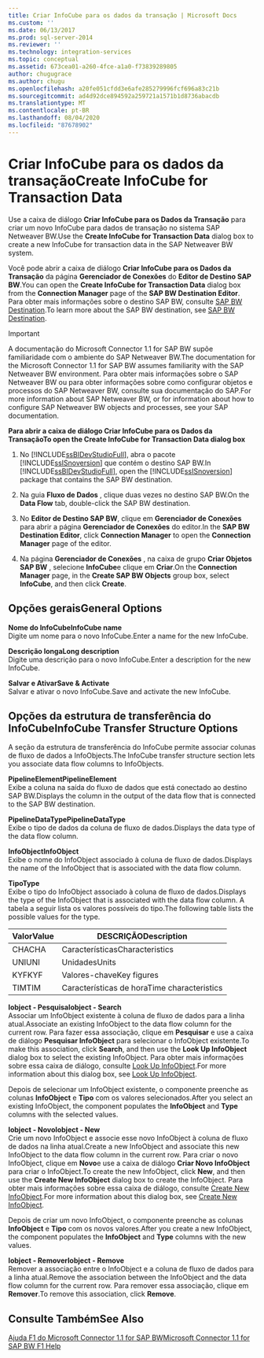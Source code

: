 ```yaml
---
title: Criar InfoCube para os dados da transação | Microsoft Docs
ms.custom: ''
ms.date: 06/13/2017
ms.prod: sql-server-2014
ms.reviewer: ''
ms.technology: integration-services
ms.topic: conceptual
ms.assetid: 673cea01-a260-4fce-a1a0-f73839289805
author: chugugrace
ms.author: chugu
ms.openlocfilehash: a20fe051cfdd3e6afe285279996fcf696a83c21b
ms.sourcegitcommit: ad4d92dce894592a259721a1571b1d8736abacdb
ms.translationtype: MT
ms.contentlocale: pt-BR
ms.lasthandoff: 08/04/2020
ms.locfileid: "87678902"
---
```

# <a name="create-infocube-for-transaction-data"></a><span data-ttu-id="c0070-102">Criar InfoCube para os dados da transação</span><span class="sxs-lookup"><span data-stu-id="c0070-102">Create InfoCube for Transaction Data</span></span>
  <span data-ttu-id="c0070-103">Use a caixa de diálogo **Criar InfoCube para os Dados da Transação** para criar um novo InfoCube para dados de transação no sistema SAP Netweaver BW.</span><span class="sxs-lookup"><span data-stu-id="c0070-103">Use the **Create InfoCube for Transaction Data** dialog box to create a new InfoCube for transaction data in the SAP Netweaver BW system.</span></span>  
  
 <span data-ttu-id="c0070-104">Você pode abrir a caixa de diálogo **Criar InfoCube para os Dados da Transação** da página **Gerenciador de Conexões** do **Editor de Destino SAP BW**.</span><span class="sxs-lookup"><span data-stu-id="c0070-104">You can open the **Create InfoCube for Transaction Data** dialog box from the **Connection Manager** page of the **SAP BW Destination Editor**.</span></span> <span data-ttu-id="c0070-105">Para obter mais informações sobre o destino SAP BW, consulte [SAP BW Destination](sap-bw-destination.md).</span><span class="sxs-lookup"><span data-stu-id="c0070-105">To learn more about the SAP BW destination, see [SAP BW Destination](sap-bw-destination.md).</span></span>  
  
> [!IMPORTANT]  
>  <span data-ttu-id="c0070-106">A documentação do Microsoft Connector 1.1 for SAP BW supõe familiaridade com o ambiente do SAP Netweaver BW.</span><span class="sxs-lookup"><span data-stu-id="c0070-106">The documentation for the Microsoft Connector 1.1 for SAP BW assumes familiarity with the SAP Netweaver BW environment.</span></span> <span data-ttu-id="c0070-107">Para obter mais informações sobre o SAP Netweaver BW ou para obter informações sobre como configurar objetos e processos do SAP Netweaver BW, consulte sua documentação do SAP.</span><span class="sxs-lookup"><span data-stu-id="c0070-107">For more information about SAP Netweaver BW, or for information about how to configure SAP Netweaver BW objects and processes, see your SAP documentation.</span></span>  
  
 <span data-ttu-id="c0070-108">**Para abrir a caixa de diálogo Criar InfoCube para os Dados da Transação**</span><span class="sxs-lookup"><span data-stu-id="c0070-108">**To open the Create InfoCube for Transaction Data dialog box**</span></span>  
  
1.  <span data-ttu-id="c0070-109">No [!INCLUDE[ssBIDevStudioFull](../../includes/ssbidevstudiofull-md.md)], abra o pacote [!INCLUDE[ssISnoversion](../../includes/ssisnoversion-md.md)] que contém o destino SAP BW.</span><span class="sxs-lookup"><span data-stu-id="c0070-109">In [!INCLUDE[ssBIDevStudioFull](../../includes/ssbidevstudiofull-md.md)], open the [!INCLUDE[ssISnoversion](../../includes/ssisnoversion-md.md)] package that contains the SAP BW destination.</span></span>  
  
2.  <span data-ttu-id="c0070-110">Na guia **Fluxo de Dados** , clique duas vezes no destino SAP BW.</span><span class="sxs-lookup"><span data-stu-id="c0070-110">On the **Data Flow** tab, double-click the SAP BW destination.</span></span>  
  
3.  <span data-ttu-id="c0070-111">No **Editor de Destino SAP BW**, clique em **Gerenciador de Conexões** para abrir a página **Gerenciador de Conexões** do editor.</span><span class="sxs-lookup"><span data-stu-id="c0070-111">In the **SAP BW Destination Editor**, click **Connection Manager** to open the **Connection Manager** page of the editor.</span></span>  
  
4.  <span data-ttu-id="c0070-112">Na página **Gerenciador de Conexões** , na caixa de grupo **Criar Objetos SAP BW** , selecione **InfoCube**e clique em **Criar**.</span><span class="sxs-lookup"><span data-stu-id="c0070-112">On the **Connection Manager** page, in the **Create SAP BW Objects** group box, select **InfoCube**, and then click **Create**.</span></span>  
  
## <a name="general-options"></a><span data-ttu-id="c0070-113">Opções gerais</span><span class="sxs-lookup"><span data-stu-id="c0070-113">General Options</span></span>  
 <span data-ttu-id="c0070-114">**Nome do InfoCube**</span><span class="sxs-lookup"><span data-stu-id="c0070-114">**InfoCube name**</span></span>  
 <span data-ttu-id="c0070-115">Digite um nome para o novo InfoCube.</span><span class="sxs-lookup"><span data-stu-id="c0070-115">Enter a name for the new InfoCube.</span></span>  
  
 <span data-ttu-id="c0070-116">**Descrição longa**</span><span class="sxs-lookup"><span data-stu-id="c0070-116">**Long description**</span></span>  
 <span data-ttu-id="c0070-117">Digite uma descrição para o novo InfoCube.</span><span class="sxs-lookup"><span data-stu-id="c0070-117">Enter a description for the new InfoCube.</span></span>  
  
 <span data-ttu-id="c0070-118">**Salvar e Ativar**</span><span class="sxs-lookup"><span data-stu-id="c0070-118">**Save & Activate**</span></span>  
 <span data-ttu-id="c0070-119">Salvar e ativar o novo InfoCube.</span><span class="sxs-lookup"><span data-stu-id="c0070-119">Save and activate the new InfoCube.</span></span>  
  
## <a name="infocube-transfer-structure-options"></a><span data-ttu-id="c0070-120">Opções da estrutura de transferência do InfoCube</span><span class="sxs-lookup"><span data-stu-id="c0070-120">InfoCube Transfer Structure Options</span></span>  
 <span data-ttu-id="c0070-121">A seção da estrutura de transferência do InfoCube permite associar colunas de fluxo de dados a InfoObjects.</span><span class="sxs-lookup"><span data-stu-id="c0070-121">The InfoCube transfer structure section lets you associate data flow columns to InfoObjects.</span></span>  
  
 <span data-ttu-id="c0070-122">**PipelineElement**</span><span class="sxs-lookup"><span data-stu-id="c0070-122">**PipelineElement**</span></span>  
 <span data-ttu-id="c0070-123">Exibe a coluna na saída do fluxo de dados que está conectado ao destino SAP BW.</span><span class="sxs-lookup"><span data-stu-id="c0070-123">Displays the column in the output of the data flow that is connected to the SAP BW destination.</span></span>  
  
 <span data-ttu-id="c0070-124">**PipelineDataType**</span><span class="sxs-lookup"><span data-stu-id="c0070-124">**PipelineDataType**</span></span>  
 <span data-ttu-id="c0070-125">Exibe o tipo de dados da coluna de fluxo de dados.</span><span class="sxs-lookup"><span data-stu-id="c0070-125">Displays the data type of the data flow column.</span></span>  
  
 <span data-ttu-id="c0070-126">**InfoObject**</span><span class="sxs-lookup"><span data-stu-id="c0070-126">**InfoObject**</span></span>  
 <span data-ttu-id="c0070-127">Exibe o nome do InfoObject associado à coluna de fluxo de dados.</span><span class="sxs-lookup"><span data-stu-id="c0070-127">Displays the name of the InfoObject that is associated with the data flow column.</span></span>  
  
 <span data-ttu-id="c0070-128">**Tipo**</span><span class="sxs-lookup"><span data-stu-id="c0070-128">**Type**</span></span>  
 <span data-ttu-id="c0070-129">Exibe o tipo do InfoObject associado à coluna de fluxo de dados.</span><span class="sxs-lookup"><span data-stu-id="c0070-129">Displays the type of the InfoObject that is associated with the data flow column.</span></span> <span data-ttu-id="c0070-130">A tabela a seguir lista os valores possíveis do tipo.</span><span class="sxs-lookup"><span data-stu-id="c0070-130">The following table lists the possible values for the type.</span></span>  
  
|<span data-ttu-id="c0070-131">Valor</span><span class="sxs-lookup"><span data-stu-id="c0070-131">Value</span></span>|<span data-ttu-id="c0070-132">DESCRIÇÃO</span><span class="sxs-lookup"><span data-stu-id="c0070-132">Description</span></span>|  
|-----------|-----------------|  
|<span data-ttu-id="c0070-133">CHA</span><span class="sxs-lookup"><span data-stu-id="c0070-133">CHA</span></span>|<span data-ttu-id="c0070-134">Características</span><span class="sxs-lookup"><span data-stu-id="c0070-134">Characteristics</span></span>|  
|<span data-ttu-id="c0070-135">UNI</span><span class="sxs-lookup"><span data-stu-id="c0070-135">UNI</span></span>|<span data-ttu-id="c0070-136">Unidades</span><span class="sxs-lookup"><span data-stu-id="c0070-136">Units</span></span>|  
|<span data-ttu-id="c0070-137">KYF</span><span class="sxs-lookup"><span data-stu-id="c0070-137">KYF</span></span>|<span data-ttu-id="c0070-138">Valores-chave</span><span class="sxs-lookup"><span data-stu-id="c0070-138">Key figures</span></span>|  
|<span data-ttu-id="c0070-139">TIM</span><span class="sxs-lookup"><span data-stu-id="c0070-139">TIM</span></span>|<span data-ttu-id="c0070-140">Características de hora</span><span class="sxs-lookup"><span data-stu-id="c0070-140">Time characteristics</span></span>|  
  
 <span data-ttu-id="c0070-141">**Iobject - Pesquisa**</span><span class="sxs-lookup"><span data-stu-id="c0070-141">**Iobject - Search**</span></span>  
 <span data-ttu-id="c0070-142">Associar um InfoObject existente à coluna de fluxo de dados para a linha atual.</span><span class="sxs-lookup"><span data-stu-id="c0070-142">Associate an existing InfoObject to the data flow column for the current row.</span></span> <span data-ttu-id="c0070-143">Para fazer essa associação, clique em **Pesquisar** e use a caixa de diálogo **Pesquisar InfoObject** para selecionar o InfoObject existente.</span><span class="sxs-lookup"><span data-stu-id="c0070-143">To make this association, click **Search**, and then use the **Look Up InfoObject** dialog box to select the existing InfoObject.</span></span> <span data-ttu-id="c0070-144">Para obter mais informações sobre essa caixa de diálogo, consulte [Look Up InfoObject](look-up-infoobject.md).</span><span class="sxs-lookup"><span data-stu-id="c0070-144">For more information about this dialog box, see [Look Up InfoObject](look-up-infoobject.md).</span></span>  
  
 <span data-ttu-id="c0070-145">Depois de selecionar um InfoObject existente, o componente preenche as colunas **InfoObject** e **Tipo** com os valores selecionados.</span><span class="sxs-lookup"><span data-stu-id="c0070-145">After you select an existing InfoObject, the component populates the **InfoObject** and **Type** columns with the selected values.</span></span>  
  
 <span data-ttu-id="c0070-146">**Iobject - Novo**</span><span class="sxs-lookup"><span data-stu-id="c0070-146">**Iobject - New**</span></span>  
 <span data-ttu-id="c0070-147">Crie um novo InfoObject e associe esse novo InfoObject à coluna de fluxo de dados na linha atual.</span><span class="sxs-lookup"><span data-stu-id="c0070-147">Create a new InfoObject and associate this new InfoObject to the data flow column in the current row.</span></span> <span data-ttu-id="c0070-148">Para criar o novo InfoObject, clique em **Novo**e use a caixa de diálogo **Criar Novo InfoObject** para criar o InfoObject.</span><span class="sxs-lookup"><span data-stu-id="c0070-148">To create the new InfoObject, click **New**, and then use the **Create New InfoObject** dialog box to create the InfoObject.</span></span> <span data-ttu-id="c0070-149">Para obter mais informações sobre essa caixa de diálogo, consulte [Create New InfoObject](create-new-infoobject.md).</span><span class="sxs-lookup"><span data-stu-id="c0070-149">For more information about this dialog box, see [Create New InfoObject](create-new-infoobject.md).</span></span>  
  
 <span data-ttu-id="c0070-150">Depois de criar um novo InfoObject, o componente preenche as colunas **InfoObject** e **Tipo** com os novos valores.</span><span class="sxs-lookup"><span data-stu-id="c0070-150">After you create a new InfoObject, the component populates the **InfoObject** and **Type** columns with the new values.</span></span>  
  
 <span data-ttu-id="c0070-151">**Iobject - Remover**</span><span class="sxs-lookup"><span data-stu-id="c0070-151">**Iobject - Remove**</span></span>  
 <span data-ttu-id="c0070-152">Remover a associação entre o InfoObject e a coluna de fluxo de dados para a linha atual.</span><span class="sxs-lookup"><span data-stu-id="c0070-152">Remove the association between the InfoObject and the data flow column for the current row.</span></span> <span data-ttu-id="c0070-153">Para remover essa associação, clique em **Remover**.</span><span class="sxs-lookup"><span data-stu-id="c0070-153">To remove this association, click **Remove**.</span></span>  
  
## <a name="see-also"></a><span data-ttu-id="c0070-154">Consulte Também</span><span class="sxs-lookup"><span data-stu-id="c0070-154">See Also</span></span>  
 [<span data-ttu-id="c0070-155">Ajuda F1 do Microsoft Connector 1.1 for SAP BW</span><span class="sxs-lookup"><span data-stu-id="c0070-155">Microsoft Connector 1.1 for SAP BW F1 Help</span></span>](../microsoft-connector-for-sap-bw-f1-help.md)  
  
  
